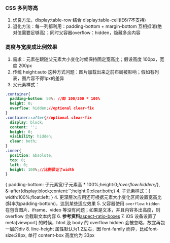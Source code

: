 ### CSS 多列等高

1. 优良方法，display:table-row 结合 display:table-cell(IE6/7不支持)
2. 退化方法：每一列都利用：padding-bottom + margin-bottom 互相抵消(绝对值需要足够高)；同时父容器overflow：hidden，隐藏多余内容

### 高度与宽度成比例效果

1. 需求：元素在跟随父元素大小变化时候保持固定宽高比；假设高度 100px，宽度 200px
2. 传统 height:auto 这种方式问题：图片加载出来之前布局被影响；假如有列表，图片容不得1px的差异
3. 父元素样式：

```css
.container{
  padding-bottom: 50%; //即 100/200 * 100%
  height: 0;
  overflow: hidden;//optional clear-fix
}
.container::after{//optional clear-fix
  display: block;
  content: '';
  height: 0;
  visibility: hidden;
  clear: both;
}
.inner{
  position: absolute;
  top: 0;
  left: 0;
  height: 100%;//比例保证了width
}
```
{ padding-bottom: 子元素宽/子元素高 * 100%;height:0;/*overflow:hidden;*/}, &::after{display:block;content:'';height:0;clear:both;}
4. 子元素样式：{ width:100%;float:left; }
4. 更深层次应用还可根据元素大小变化区间设置宽高比(斜率为padding-bottom)，达到某些适应效果
5. 父容器使用 `overflow:hidden` 在包含图片、iframe、video 等没有问题；如果是文本，并且内容多出高度，则 overflow 会截取文本内容 
6. **参考资料**[aspect-ratio-boxes](https://www.w3cplus.com/css/aspect-ratio-boxes.html)
7. iOS 设备设置了 meta\[viewport] 的时候，html 及 body 的 overflow hidden 会被忽略，故宜再包一层的div
8. line-height 属性默认为1.2左右，因 font-family 而异，比如font-size:28px, 单行 content-box 高度约为 33px
